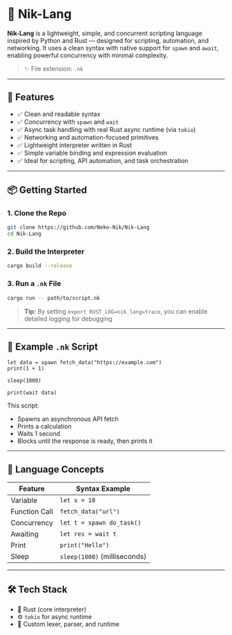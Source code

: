 # 🐾 Nik-Lang

**Nik-Lang** is a lightweight, simple, and concurrent scripting language inspired by Python and Rust — designed for scripting, automation, and networking. It uses a clean syntax with native support for `spawn` and `await`, enabling powerful concurrency with minimal complexity.

> ✨ File extension: `.nk`

---

## 🚀 Features

- ✅ Clean and readable syntax
- ✅ Concurrency with `spawn` and `wait`
- ✅ Async task handling with real Rust async runtime (via `tokio`)
- ✅ Networking and automation-focused primitives
- ✅ Lightweight interpreter written in Rust
- ✅ Simple variable binding and expression evaluation
- ✅ Ideal for scripting, API automation, and task orchestration

---

## 📦 Getting Started

### 1. Clone the Repo

```bash
git clone https://github.com/Neko-Nik/Nik-Lang
cd Nik-Lang
````

### 2. Build the Interpreter

```bash
cargo build --release
```

### 3. Run a `.nk` File

```bash
cargo run -- path/to/script.nk
```
> **Tip:** By setting `export RUST_LOG=nik_lang=trace`, you can enable detailed logging for debugging

---

## 📄 Example `.nk` Script

```nk
let data = spawn fetch_data("https://example.com")
print(1 + 1)

sleep(1000)

print(wait data)
```

This script:

* Spawns an asynchronous API fetch
* Prints a calculation
* Waits 1 second
* Blocks until the response is ready, then prints it

---

## 🧠 Language Concepts

| Feature       | Syntax Example               |
| ------------- | ---------------------------- |
| Variable      | `let x = 10`                 |
| Function Call | `fetch_data("url")`          |
| Concurrency   | `let t = spawn do_task()`    |
| Awaiting      | `let res = wait t`           |
| Print         | `print("Hello")`             |
| Sleep         | `sleep(1000)` (milliseconds) |

---

## 🛠 Tech Stack

* 🦀 Rust (core interpreter)
* ⚙️ `tokio` for async runtime
* 🧪 Custom lexer, parser, and runtime
